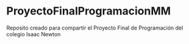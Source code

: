 # ProyectoFinalProgramacionMM
Reposito creado para compartir el Proyecto Final de Programación del colegio Isaac Newton
